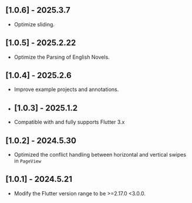 ## [1.0.6] - 2025.3.7

* Optimize sliding.

## [1.0.5] - 2025.2.22

* Optimize the Parsing of English Novels.

## [1.0.4] - 2025.2.6

* Improve example projects and annotations.

* ## [1.0.3] - 2025.1.2

* Compatible with and fully supports Flutter 3.x

## [1.0.2] - 2024.5.30

* Optimized the conflict handling between horizontal and vertical swipes in `PageView`

## [1.0.1] - 2024.5.21

* Modify the Flutter version range to be >=2.17.0 <3.0.0.